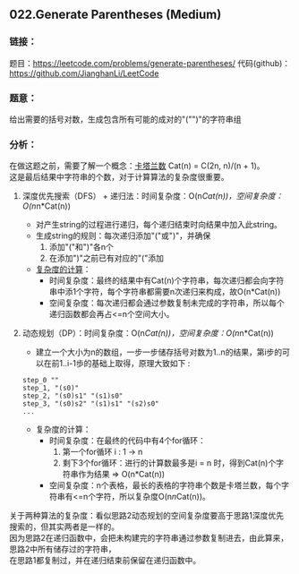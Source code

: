 ## 022.Generate Parentheses (Medium)

### **链接**：
题目：https://leetcode.com/problems/generate-parentheses/
代码(github)：https://github.com/JianghanLi/LeetCode

### **题意**：
给出需要的括号对数，生成包含所有可能的成对的"("")"的字符串组

### **分析**：
在做这题之前，需要了解一个概念：[卡塔兰数](https://en.wikipedia.org/wiki/Catalan_number) Cat(n) = C(2n, n)/(n + 1)。  
这是最后结果中字符串的个数，对于计算算法的复杂度很重要。

1. 深度优先搜索（DFS） + 递归法：时间复杂度：O(n*Cat(n))，空间复杂度：O(n*n*Cat(n))
	- 对产生string的过程进行递归，每个递归结束时向结果中加入此string。
	- 生成string的规则：每次递归添加"("或")"，并确保
		1. 添加"("和")"各n个
		2. 在添加")"之前已有对应的"("添加
	- [复杂度的计算](https://stackoverflow.com/questions/37385964/time-complexity-for-combination-of-parentheses/37386711#37386711)：
		- 时间复杂度：最终的结果中有Cat(n)个字符串，每次递归都会向字符串中添1个字符，每个字符串都需要n次递归来构成，故O(n*Cat(n))
		- 空间复杂度：每次递归都会通过参数复制未完成的字符串，所以每个递归函数都会再占<=n个空间大小。
		
2. 动态规划（DP）：时间复杂度：O(n*Cat(n))，空间复杂度：O(n*n*Cat(n))
	- 建立一个大小为n的数组，一步一步储存括号对数为1..n的结果，第i步的可以在前1..i-1歩的基础上取得，原理大致如下 :
	```
	step_0 ""  
	step_1, "(s0)"  
	step_2, "(s0)s1" "(s1)s0"  
	step_3, "(s0)s2" "(s1)s1" "(s2)s0"  
	...
	```
	- 复杂度的计算：
		- 时间复杂度：在最终的代码中有4个for循环：
			1. 第一个for循环 i : 1 -> n
			2. 剩下3个for循环：进行的计算数最多是i = n 时，得到Cat(n)个字符串作为结果 => O(n*Cat(n))
		- 空间复杂度：n个表格，最长的表格的字符串个数是卡塔兰数，每个字符串有<=n个字符，所以复杂度O(n*n*Cat(n))。
		
关于两种算法的复杂度：看似思路2动态规划的空间复杂度要高于思路1深度优先搜索的，但其实两者是一样的。  
因为思路2在递归函数中，会把未构建完的字符串通过参数复制进去，由此算来，思路2中所有储存过的字符串，  
在思路1都复制过，并在递归结束前保留在递归函数中。